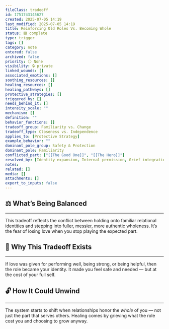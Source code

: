 ```yaml
---
fileClass: tradeoff
id: 1751743145627
created: 2025-07-05 14:19
last_modified: 2025-07-05 14:19
title: Reinforcing Old Roles Vs. Becoming Whole
status: 🟩 complete
type: trigger
tags: []
category: note
entered: false
archived: false
priority: ⚪ None
visibility: 🔒 private
linked_wounds: []
associated_emotions: []
soothing_resources: []
healing_resources: []
healing_pathways: []
protective_strategies: []
triggered_by: []
needs_behind_it: []
intensity_scale: ""
mechanism: []
definition: ""
behavior_functions: []
tradeoff_group: Familiarity vs. Change
tradeoff_type: Closeness vs. Independence
applies_to: [Protective Strategy]
example_behavior: ""
dominant_pole_group: Safety & Protection
dominant_pole: Familiarity
conflicted_part: ["[[The Good One]]", "[[The Hero]]"]
resolved_by: [Identity expansion, Internal permission, Grief integration]
notes: 
related: []
media: []
attachments: []
export_to_inputs: false
---
```


## ⚖️ What’s Being Balanced
---
This tradeoff reflects the conflict between holding onto familiar relational identities and stepping into fuller, messier, more authentic wholeness. It’s the fear of losing love when you stop playing the expected part.

## 🤔 Why This Tradeoff Exists
---
If love was given for performing well, being strong, or being helpful, then the role became your identity. It made you feel safe and needed — but at the cost of your full self.

## 🔓 How It Could Unwind
---
The system starts to shift when relationships honor the *whole* of you — not just the part that serves others. Healing comes by grieving what the role cost you and choosing to grow anyway.

